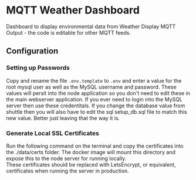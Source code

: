 # MQTT Weather Dashboard 

Dashboard to display environmental data from Weather Display MQTT Output - the code is editable for other MQTT feeds.

## Configuration




### Setting up Passwords
Copy and rename the file `.env.template` to `.env` and enter a value for the root mysql user as well as the MySQL username and password. These values will persit into the node application 
so you don't need to edit these in the main webserver application. If you ever need to login into the MySQL server then use these credentitals. If you change the database value from shuttle
then you will also have to edit the sql setup_db.sql file to match this new value. Better just leaving that the way it is.  

### Generate Local SSL Certificates
Run the following command on the terminal and copy the certificates into the ./data/certs folder. The docker image will mount this directory and expose this to the node server for running locally.  
These certificates should be replaced with LetsEncrypt, or equivalent, certificates when running the server in production. 
